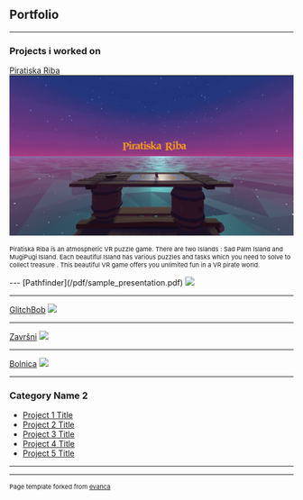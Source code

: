 ## Portfolio

---

### Projects i worked on 

[Piratiska Riba](https://krugisa.itch.io/piratiska-riba)
<img src="images/U3roC2.png"/>

<p style="font-size:11px"> Piratiska Riba is an atmospheric VR puzzle game. There are two Islands : Sad Palm Island and MugiPugi Island.  Each beautiful Island has various puzzles and tasks which you need to solve to collect treasure . This beautiful VR game offers you unlimited fun in a VR pirate world.<p>
---
[Pathfinder](/pdf/sample_presentation.pdf)
<img src="images/dummy_thumbnail.jpg?raw=true"/>

---
[GlitchBob](http://example.com/)
<img src="images/dummy_thumbnail.jpg?raw=true"/>

---
[Završni](http://example.com/)
<img src="images/dummy_thumbnail.jpg?raw=true"/>

---
[Bolnica](http://example.com/)
<img src="images/dummy_thumbnail.jpg?raw=true"/>

---
### Category Name 2

- [Project 1 Title](http://example.com/)
- [Project 2 Title](http://example.com/)
- [Project 3 Title](http://example.com/)
- [Project 4 Title](http://example.com/)
- [Project 5 Title](http://example.com/)

---




---
<p style="font-size:11px">Page template forked from <a href="https://github.com/evanca/quick-portfolio">evanca</a></p>
<!-- Remove above link if you don't want to attibute -->
